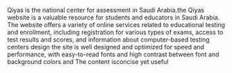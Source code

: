 Qiyas is the national center for assessment in Saudi Arabia.the Qiyas website is a valuable resource for students and educators in Saudi Arabia. 
The website offers a variety of online services related to educational testing and enrollment,
including registration for various types of exams, access to test results and scores, and information about computer-based testing centers design the site
is well designed and optimized for speed and performance, with easy-to-read fonts and high contrast between
font and background colors and The content isconcise yet useful
